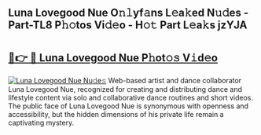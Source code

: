 ## Luna Lovegood Nue O𝚗𝚕yf𝚊ns L𝚎a𝚔ed N𝚞𝚍es - Part-TL8 P𝚑𝚘tos Vi𝚍𝚎o - H𝚘𝚝 Part L𝚎a𝚔s jzYJA

# <h2><a href="http://kf6ali.oniu.top/?m=Luna+Lovegood+Nue">🔗👉 🔴 Luna Lovegood Nue P𝚑ot𝚘𝚜 V𝚒d𝚎o</a></h2>

[![Luna Lovegood Nue Nu𝚍e𝚜](https://i.imgur.com/0qMVB7G.gif)](http://kf6ali.oniu.top/?m=Luna+Lovegood+Nue)
Web-based artist and dance collaborator Luna Lovegood Nue, recognized for creating and distributing dance and lifestyle content via solo and collaborative dance routines and short videos. The public face of Luna Lovegood Nue is synonymous with openness and accessibility, but the hidden dimensions of his private life remain a captivating mystery.  
